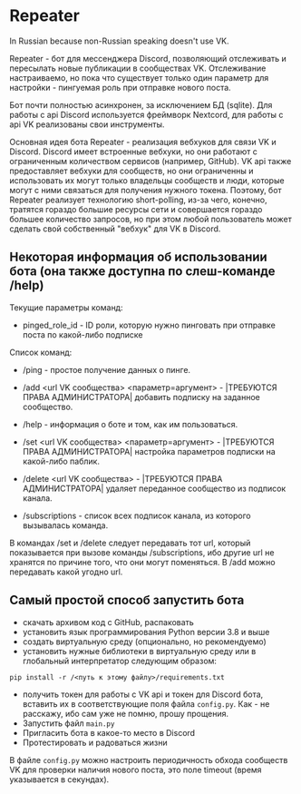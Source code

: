 # Repeater

In Russian because non-Russian speaking doesn't use VK.

Repeater - бот для мессенджера Discord, позволяющий отслеживать и пересылать новые публикации в сообществах VK. Отслеживание настраиваемо, но пока что существует только один параметр для настройки - пингуемая роль при отправке нового поста.

Бот почти полностью асинхронен, за исключением БД (sqlite). Для работы с api Discord используется фреймворк Nextcord, для работы с api VK реализованы свои инструменты.

Основная идея бота Repeater - реализация вебхуков для связи VK и Discord. Discord имеет встроенные вебхуки, но они работают с ограниченным количеством сервисов (например, GitHub). VK api также предоставляет вебхуки для сообществ, но они ограниченны и использовать их могут только владельцы сообществ и люди, которые могут с ними связаться для получения нужного токена. Поэтому, бот Repeater реализует технологию short-polling, из-за чего, конечно, тратятся гораздо большие ресурсы сети и совершается гораздо большее количество запросов, но при этом любой пользователь может сделать свой собственный "вебхук" для VK в Discord.

## Некоторая информация об использовании бота (она также доступна по слеш-команде /help)

Текущие параметры команд:

- pinged_role_id - ID роли, которую нужно пинговать при отправке поста по какой-либо подписке


Список команд:

- /ping - простое получение данных о пинге.


- /add <url VK сообщества> <параметр=аргумент> - |ТРЕБУЮТСЯ ПРАВА АДМИНИСТРАТОРА| добавить подписку на заданное сообщество.


- /help - информация о боте и том, как им пользоваться.

- /set <url VK сообщества> <параметр=аргумент> - |ТРЕБУЮТСЯ ПРАВА АДМИНИСТРАТОРА| настройка параметров подписки на какой-либо паблик.


- /delete <url VK сообщества> - |ТРЕБУЮТСЯ ПРАВА АДМИНИСТРАТОРА| удаляет переданное сообщество из подписок канала.


- /subscriptions - список всех подписок канала, из которого вызывалась команда.

В командах /set и /delete следует передавать тот url, который показывается при вызове команды /subscriptions, ибо другие url не хранятся по причине того, что они могут поменяться. В /add можно передавать какой угодно url.


## Самый простой способ запустить бота
- скачать архивом код с GitHub, распаковать
- установить язык программирования Python версии 3.8 и выше
- создать виртуальную среду (опционально, но рекомендуемо)
- установить нужные библиотеки в виртуальную среду или в глобальный интерпретатор следующим образом:
```
pip install -r /<путь к этому файлу>/requirements.txt
```
- получить токен для работы с VK api и токен для Discord бота, вставить их в соответствующие поля файла ```config.py```. Как - не расскажу, ибо сам уже не помню, прошу прощения.
- Запустить файл ```main.py```
- Пригласить бота в какое-то место в Discord
- Протестировать и радоваться жизни

В файле ```config.py``` можно настроить периодичность обхода сообществ VK для проверки наличия нового поста, это поле timeout (время указывается в секундах).
